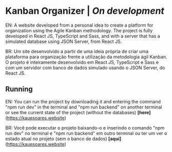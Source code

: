 # Kanban Organizer | *On development*

EN: A website developed from a personal idea to create a platform for organization using the Agile Kanban methodology. The project is fully developed in React JS, TypeScript and Sass, and with a server that has a simulated database using JSON Server, from React JS.

BR: Um site desenvolvido a partir de uma ideia própria de criar uma plataforma para organização frente a utilização da metodologia ágil Kanban. O projeto é inteiramente desenvolvido em React JS, TypeScript e Sass e com um servidor com banco de dados simulado usando o JSON Server, do React JS.

## Running

EN: You can run the project by downloading it and entering the command "npm run dev" in the terminal and "npm run backend" on another terminal or see the current state of the project (without the databases) **[here]**(https://kauesoares.website)

BR: Você pode executar o projeto baixando-o e inserindo o comando "npm run dev" no terminal e "npm run backend" em outro terminal ou ter um ver o estado atual no projeto (sem o banco de dados) **[aqui]**(https://kauesoares.website) 
